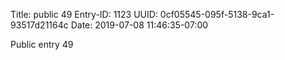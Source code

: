 Title: public 49
Entry-ID: 1123
UUID: 0cf05545-095f-5138-9ca1-93517d21164c
Date: 2019-07-08 11:46:35-07:00

Public entry 49
